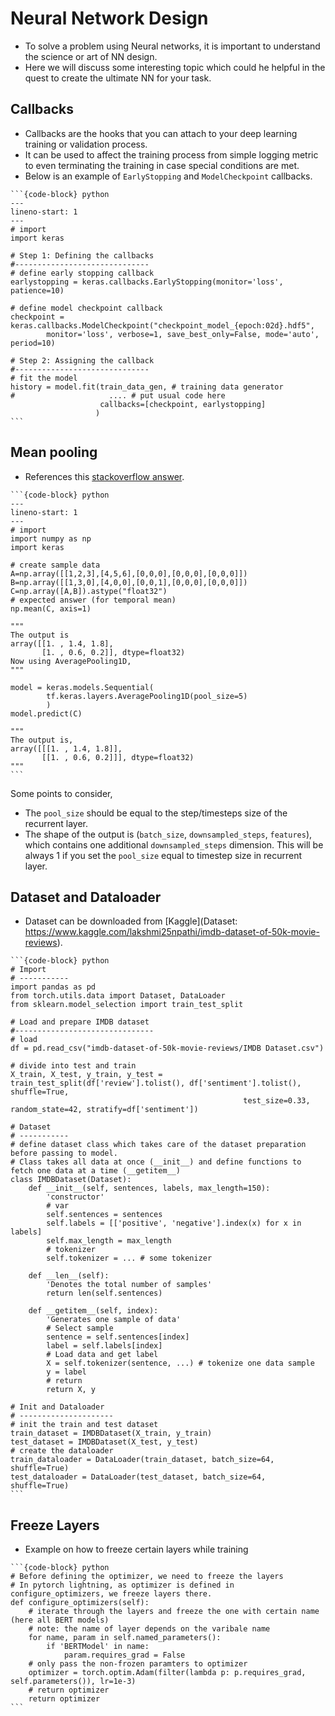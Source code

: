 Neural Network Design
=========================

- To solve a problem using Neural networks, it is important to understand the science or art of NN design.
- Here we will discuss some interesting topic which could he helpful in the quest to create the ultimate NN for your task.

## Callbacks

- Callbacks are the hooks that you can attach to your deep learning training or validation process.
- It can be used to affect the training process from simple logging metric to even terminating the training in case special conditions are met.
- Below is an example of `EarlyStopping` and `ModelCheckpoint` callbacks.

````{tabbed} Keras
```{code-block} python
---
lineno-start: 1
---
# import
import keras

# Step 1: Defining the callbacks
#------------------------------
# define early stopping callback
earlystopping = keras.callbacks.EarlyStopping(monitor='loss', patience=10)

# define model checkpoint callback
checkpoint = keras.callbacks.ModelCheckpoint("checkpoint_model_{epoch:02d}.hdf5",
        monitor='loss', verbose=1, save_best_only=False, mode='auto', period=10)

# Step 2: Assigning the callback
#------------------------------
# fit the model
history = model.fit(train_data_gen, # training data generator
#                     .... # put usual code here
                    callbacks=[checkpoint, earlystopping]
                   )
```
````

## Mean pooling

- References this [stackoverflow answer](https://stackoverflow.com/questions/36428323/lstm-followed-by-mean-pooling/64630846#64630846).

````{tabbed} Keras
```{code-block} python
---
lineno-start: 1
---
# import
import numpy as np
import keras

# create sample data
A=np.array([[1,2,3],[4,5,6],[0,0,0],[0,0,0],[0,0,0]])
B=np.array([[1,3,0],[4,0,0],[0,0,1],[0,0,0],[0,0,0]])
C=np.array([A,B]).astype("float32")
# expected answer (for temporal mean)
np.mean(C, axis=1)

"""
The output is
array([[1. , 1.4, 1.8],
       [1. , 0.6, 0.2]], dtype=float32)
Now using AveragePooling1D,
"""

model = keras.models.Sequential(
        tf.keras.layers.AveragePooling1D(pool_size=5)
        )
model.predict(C)

"""
The output is,
array([[[1. , 1.4, 1.8]],
       [[1. , 0.6, 0.2]]], dtype=float32)
"""
```
````

Some points to consider,
- The `pool_size` should be equal to the step/timesteps size of the recurrent layer.
- The shape of the output is (`batch_size`, `downsampled_steps`, `features`), which contains one additional `downsampled_steps` dimension. This will be always 1 if you set the `pool_size` equal to timestep size in recurrent layer.

## Dataset and Dataloader

- Dataset can be downloaded from [Kaggle](Dataset: https://www.kaggle.com/lakshmi25npathi/imdb-dataset-of-50k-movie-reviews).

````{tabbed} PyTorch
```{code-block} python
# Import
# -----------
import pandas as pd
from torch.utils.data import Dataset, DataLoader
from sklearn.model_selection import train_test_split

# Load and prepare IMDB dataset
#-------------------------------
# load
df = pd.read_csv("imdb-dataset-of-50k-movie-reviews/IMDB Dataset.csv")

# divide into test and train
X_train, X_test, y_train, y_test = train_test_split(df['review'].tolist(), df['sentiment'].tolist(), shuffle=True,
                                                    test_size=0.33, random_state=42, stratify=df['sentiment'])

# Dataset
# -----------
# define dataset class which takes care of the dataset preparation before passing to model.
# Class takes all data at once (__init__) and define functions to fetch one data at a time (__getitem__)
class IMDBDataset(Dataset):
    def __init__(self, sentences, labels, max_length=150):
        'constructor'
        # var
        self.sentences = sentences
        self.labels = [['positive', 'negative'].index(x) for x in labels]
        self.max_length = max_length
        # tokenizer
        self.tokenizer = ... # some tokenizer

    def __len__(self):
        'Denotes the total number of samples'
        return len(self.sentences)

    def __getitem__(self, index):
        'Generates one sample of data'
        # Select sample
        sentence = self.sentences[index]
        label = self.labels[index]
        # Load data and get label
        X = self.tokenizer(sentence, ...) # tokenize one data sample
        y = label
        # return
        return X, y

# Init and Dataloader
# ---------------------
# init the train and test dataset
train_dataset = IMDBDataset(X_train, y_train)
test_dataset = IMDBDataset(X_test, y_test)
# create the dataloader
train_dataloader = DataLoader(train_dataset, batch_size=64, shuffle=True)
test_dataloader = DataLoader(test_dataset, batch_size=64, shuffle=True)
```
````

## Freeze Layers

- Example on how to freeze certain layers while training

````{tabbed} PyTorch lightning
```{code-block} python
# Before defining the optimizer, we need to freeze the layers
# In pytorch lightning, as optimizer is defined in configure_optimizers, we freeze layers there.
def configure_optimizers(self):
    # iterate through the layers and freeze the one with certain name (here all BERT models)
    # note: the name of layer depends on the varibale name
    for name, param in self.named_parameters():
        if 'BERTModel' in name:
            param.requires_grad = False
    # only pass the non-frozen paramters to optimizer
    optimizer = torch.optim.Adam(filter(lambda p: p.requires_grad, self.parameters()), lr=1e-3)
    # return optimizer
    return optimizer
```
````

